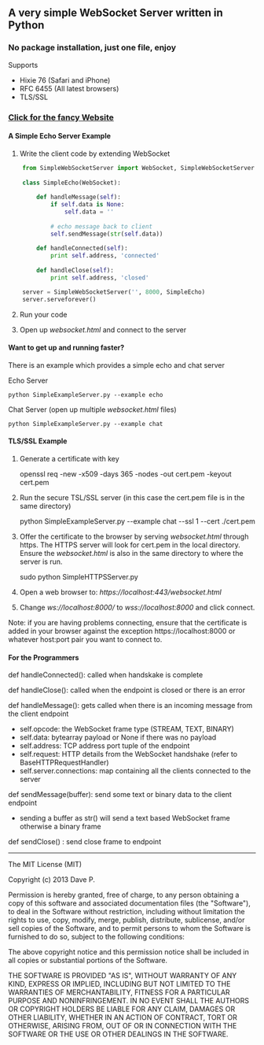 <h2>A very simple WebSocket Server written in Python</h2>
<h3>No package installation, just one file, enjoy</h3>

Supports
  - Hixie 76 (Safari and iPhone)
  - RFC 6455 (All latest browsers)
  - TLS/SSL

<h3><a href = http://opiate.github.io/SimpleWebSocketServer>Click for the fancy Website</a></h3>

<h4>A Simple Echo Server Example</h4>

1) Write the client code by extending WebSocket
`````python
    from SimpleWebSocketServer import WebSocket, SimpleWebSocketServer
    
    class SimpleEcho(WebSocket):
        
        def handleMessage(self):
            if self.data is None:
                self.data = ''
                
            # echo message back to client
            self.sendMessage(str(self.data))
        
        def handleConnected(self):
            print self.address, 'connected'
              
        def handleClose(self):
            print self.address, 'closed'

    server = SimpleWebSocketServer('', 8000, SimpleEcho)
    server.serveforever()
`````

2) Run your code

3) Open up <i>websocket.html</i> and connect to the server

<h4>Want to get up and running faster?</h4>

There is an example which provides a simple echo and chat server

Echo Server

    python SimpleExampleServer.py --example echo

Chat Server (open up multiple <i>websocket.html</i> files)
    
    python SimpleExampleServer.py --example chat


<h4>TLS/SSL Example</h4>

1) Generate a certificate with key

    openssl req -new -x509 -days 365 -nodes -out cert.pem -keyout cert.pem
    
2) Run the secure TSL/SSL server (in this case the cert.pem file is in the same directory)

    python SimpleExampleServer.py --example chat --ssl 1 --cert ./cert.pem
    
3) Offer the certificate to the browser by serving <i>websocket.html</i> through https. 
The HTTPS server will look for cert.pem in the local directory. 
Ensure the <i>websocket.html</i> is also in the same directory to where the server is run. 

    sudo python SimpleHTTPSServer.py

4) Open a web browser to: <i>https://localhost:443/websocket.html</i>

5) Change <i>ws://localhost:8000/</i> to <i>wss://localhost:8000</i> and click connect. 

Note: if you are having problems connecting, ensure that the certificate is added in your browser against the exception https://localhost:8000 or whatever host:port pair you want to connect to. 

<h4>For the Programmers</h4>

def handleConnected(): called when handskake is complete

def handleClose(): called when the endpoint is closed or there is an error

def handleMessage(): gets called when there is an incoming message from the client endpoint
 - self.opcode: the WebSocket frame type (STREAM, TEXT, BINARY)
 - self.data: bytearray payload or None if there was no payload
 - self.address: TCP address port tuple of the endpoint
 - self.request: HTTP details from the WebSocket handshake (refer to BaseHTTPRequestHandler)
 - self.server.connections: map containing all the clients connected to the server

def sendMessage(buffer): send some text or binary data to the client endpoint
 - sending a buffer as str() will send a text based WebSocket frame otherwise a binary frame
 
def sendClose() : send close frame to endpoint


---------------------
The MIT License (MIT)

Copyright (c) 2013 Dave P.

Permission is hereby granted, free of charge, to any person obtaining a copy
of this software and associated documentation files (the "Software"), to deal
in the Software without restriction, including without limitation the rights
to use, copy, modify, merge, publish, distribute, sublicense, and/or sell
copies of the Software, and to permit persons to whom the Software is
furnished to do so, subject to the following conditions:

The above copyright notice and this permission notice shall be included in all
copies or substantial portions of the Software.

THE SOFTWARE IS PROVIDED "AS IS", WITHOUT WARRANTY OF ANY KIND, EXPRESS OR
IMPLIED, INCLUDING BUT NOT LIMITED TO THE WARRANTIES OF MERCHANTABILITY,
FITNESS FOR A PARTICULAR PURPOSE AND NONINFRINGEMENT. IN NO EVENT SHALL THE
AUTHORS OR COPYRIGHT HOLDERS BE LIABLE FOR ANY CLAIM, DAMAGES OR OTHER
LIABILITY, WHETHER IN AN ACTION OF CONTRACT, TORT OR OTHERWISE, ARISING FROM,
OUT OF OR IN CONNECTION WITH THE SOFTWARE OR THE USE OR OTHER DEALINGS IN THE
SOFTWARE.
